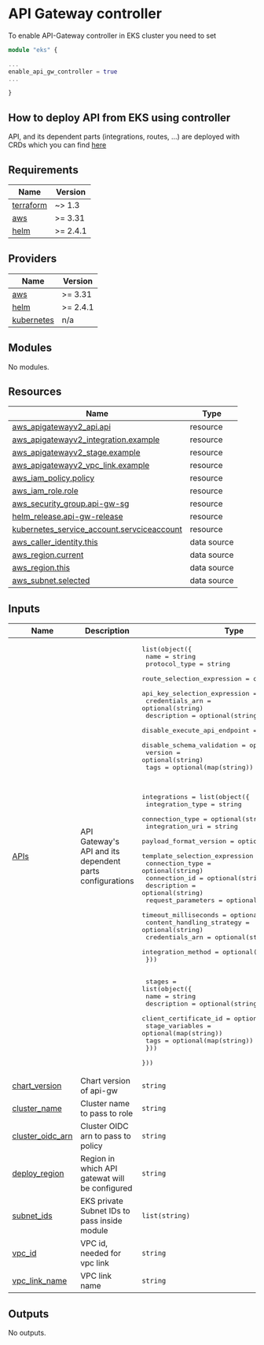 # API Gateway controller

To enable API-Gateway controller in EKS cluster you need to set
```terraform
module "eks" {

...
enable_api_gw_controller = true
...

}
```

## How to deploy API from EKS using controller
API, and its dependent parts (integrations, routes, ...) are deployed with CRDs
which you can find [here](https://aws-controllers-k8s.github.io/community/docs/tutorials/apigatewayv2-reference-example/)


<!-- BEGINNING OF PRE-COMMIT-TERRAFORM DOCS HOOK -->
## Requirements

| Name | Version |
|------|---------|
| <a name="requirement_terraform"></a> [terraform](#requirement\_terraform) | ~> 1.3 |
| <a name="requirement_aws"></a> [aws](#requirement\_aws) | >= 3.31 |
| <a name="requirement_helm"></a> [helm](#requirement\_helm) | >= 2.4.1 |

## Providers

| Name | Version |
|------|---------|
| <a name="provider_aws"></a> [aws](#provider\_aws) | >= 3.31 |
| <a name="provider_helm"></a> [helm](#provider\_helm) | >= 2.4.1 |
| <a name="provider_kubernetes"></a> [kubernetes](#provider\_kubernetes) | n/a |

## Modules

No modules.

## Resources

| Name | Type |
|------|------|
| [aws_apigatewayv2_api.api](https://registry.terraform.io/providers/hashicorp/aws/latest/docs/resources/apigatewayv2_api) | resource |
| [aws_apigatewayv2_integration.example](https://registry.terraform.io/providers/hashicorp/aws/latest/docs/resources/apigatewayv2_integration) | resource |
| [aws_apigatewayv2_stage.example](https://registry.terraform.io/providers/hashicorp/aws/latest/docs/resources/apigatewayv2_stage) | resource |
| [aws_apigatewayv2_vpc_link.example](https://registry.terraform.io/providers/hashicorp/aws/latest/docs/resources/apigatewayv2_vpc_link) | resource |
| [aws_iam_policy.policy](https://registry.terraform.io/providers/hashicorp/aws/latest/docs/resources/iam_policy) | resource |
| [aws_iam_role.role](https://registry.terraform.io/providers/hashicorp/aws/latest/docs/resources/iam_role) | resource |
| [aws_security_group.api-gw-sg](https://registry.terraform.io/providers/hashicorp/aws/latest/docs/resources/security_group) | resource |
| [helm_release.api-gw-release](https://registry.terraform.io/providers/hashicorp/helm/latest/docs/resources/release) | resource |
| [kubernetes_service_account.servciceaccount](https://registry.terraform.io/providers/hashicorp/kubernetes/latest/docs/resources/service_account) | resource |
| [aws_caller_identity.this](https://registry.terraform.io/providers/hashicorp/aws/latest/docs/data-sources/caller_identity) | data source |
| [aws_region.current](https://registry.terraform.io/providers/hashicorp/aws/latest/docs/data-sources/region) | data source |
| [aws_region.this](https://registry.terraform.io/providers/hashicorp/aws/latest/docs/data-sources/region) | data source |
| [aws_subnet.selected](https://registry.terraform.io/providers/hashicorp/aws/latest/docs/data-sources/subnet) | data source |

## Inputs

| Name | Description | Type | Default | Required |
|------|-------------|------|---------|:--------:|
| <a name="input_APIs"></a> [APIs](#input\_APIs) | API Gateway's API and its dependent parts configurations | <pre>list(object({<br>    name                         = string<br>    protocol_type                = string<br>    route_selection_expression   = optional(string)<br>    api_key_selection_expression = optional(string)<br>    credentials_arn              = optional(string)<br>    description                  = optional(string)<br>    disable_execute_api_endpoint = optional(bool)<br>    disable_schema_validation    = optional(bool)<br>    version                      = optional(string)<br>    tags                         = optional(map(string))<br><br><br>    integrations = list(object({<br>      integration_type              = string<br>      connection_type               = optional(string)<br>      integration_uri               = string<br>      payload_format_version        = optional(string)<br>      template_selection_expression = optional(string)<br>      connection_type               = optional(string)<br>      connection_id                 = optional(string)<br>      description                   = optional(string)<br>      request_parameters            = optional(map(string))<br>      timeout_milliseconds          = optional(number)<br>      content_handling_strategy     = optional(string)<br>      credentials_arn               = optional(string)<br>      integration_method            = optional(string)<br>    }))<br><br><br>    stages = list(object({<br>      name                  = string<br>      description           = optional(string)<br>      client_certificate_id = optional(string)<br>      stage_variables       = optional(map(string))<br>      tags                  = optional(map(string))<br>    }))<br>  }))</pre> | n/a | yes |
| <a name="input_chart_version"></a> [chart\_version](#input\_chart\_version) | Chart version of api-gw | `string` | `"0.0.17"` | no |
| <a name="input_cluster_name"></a> [cluster\_name](#input\_cluster\_name) | Cluster name to pass to role | `string` | n/a | yes |
| <a name="input_cluster_oidc_arn"></a> [cluster\_oidc\_arn](#input\_cluster\_oidc\_arn) | Cluster OIDC arn to pass to policy | `string` | n/a | yes |
| <a name="input_deploy_region"></a> [deploy\_region](#input\_deploy\_region) | Region in which API gatewat will be configured | `string` | n/a | yes |
| <a name="input_subnet_ids"></a> [subnet\_ids](#input\_subnet\_ids) | EKS private Subnet IDs to pass inside module | `list(string)` | n/a | yes |
| <a name="input_vpc_id"></a> [vpc\_id](#input\_vpc\_id) | VPC id, needed for vpc link | `string` | n/a | yes |
| <a name="input_vpc_link_name"></a> [vpc\_link\_name](#input\_vpc\_link\_name) | VPC link name | `string` | `""` | no |

## Outputs

No outputs.
<!-- END OF PRE-COMMIT-TERRAFORM DOCS HOOK -->
